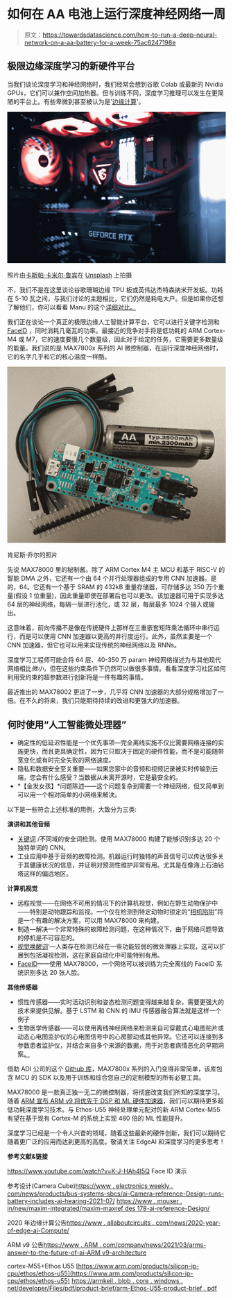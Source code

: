 # 如何在 AA 电池上运行深度神经网络一周

> 原文：<https://towardsdatascience.com/how-to-run-a-deep-neural-network-on-a-aa-battery-for-a-week-75ac6247198e>

## 极限边缘深度学习的新硬件平台

当我们谈论深度学习和神经网络时，我们经常会想到谷歌 Colab 或最新的 Nvidia GPUs，它们可以兼作空间加热器。但与训练不同，深度学习推理可以发生在更简陋的平台上。有些卑微到甚至被认为是'[边缘计算](https://medium.com/swlh/what-is-edge-computing-d27d15f843e)'。

![](img/139d618db6898bc9ceea5942c0d62d85.png)

照片由[卡斯帕·卡米尔·鲁宾](https://unsplash.com/@casparrubin?utm_source=medium&utm_medium=referral)在 [Unsplash](https://unsplash.com?utm_source=medium&utm_medium=referral) 上拍摄

不，我们不是在这里谈论谷歌珊瑚边缘 TPU 板或英伟达杰特森纳米开发板。功耗在 5-10 瓦之间，与我们讨论的主题相比，它们仍然是耗电大户。但是如果你还想了解他们，你可以看看 Manu 的这个[详细对比。](/google-coral-edge-tpu-board-vs-nvidia-jetson-nano-dev-board-hardware-comparison-31660a8bda88)

我们正在谈论一个真正的极限边缘人工智能计算平台，它可以进行关键字检测和 [FaceID](https://www.youtube.com/watch?v=z2Gnyxs8kUk) ，同时消耗几毫瓦的功率。最接近的竞争对手将是低功耗的 ARM Cortex-M4 或 M7，它的速度要慢几个数量级，因此对于给定的任务，它需要更多数量级的能量。我们说的是 MAX7800x 系列的 AI 微控制器，在运行深度神经网络时，它的名字几乎和它的核心温度一样酷。

![](img/f6a2b35859717990064b60c7c7c35c48.png)

肯尼斯·乔尔的照片

先说 MAX78000 里的秘制酱。除了 ARM Cortex M4 主 MCU 和基于 RISC-V 的智能 DMA 之外，它还有一个由 64 个并行处理器组成的专用 CNN 加速器。是的，64。它还有一个基于 SRAM 的 432kB 重量存储器，可存储多达 350 万个重量(假设 1 位重量)，因此重量即使在部署后也可以更改。该加速器可用于实现多达 64 层的神经网络，每隔一层进行池化，或 32 层，每层最多 1024 个输入或输出。

这意味着，前向传播不是像在传统硬件上那样在三重嵌套矩阵乘法循环中串行运行，而是可以使用 CNN 加速器以更高的并行度运行。此外，虽然主要是一个 CNN 加速器，但它也可以用来实现传统的神经网络以及 RNNs。

深度学习工程师可能会将 64 层、40-350 万 param 神经网络描述为与其他现代网络相比*微小*，但在这些约束条件下仍然可以做很多事情。看看深度学习社区如何利用受约束的超参数进行创新将是一件有趣的事情。

最近推出的 MAX78002 更进了一步，几乎将 CNN 加速器的大部分规格增加了一倍。在不久的将来，我们只能期待持续的改进和更强大的加速器。

[](https://www.maximintegrated.com/en/products/microcontrollers/MAX78002.html)  

## 何时使用“人工智能微处理器”

*   确定性的低延迟性能是一个优先事项—完全离线实施不仅比需要网络连接的实施更快，而且更具确定性，因为它只取决于固定的硬件性能，而不是可能随带宽变化或有时完全失败的网络速度。
*   隐私和数据安全至关重要——如果您家中的音频和视频记录被实时传输到云端，您会有什么感受？当数据从未离开源时，它是最安全的。
*   *【金发女孩】*问题陈述——这个问题复杂到需要一个神经网络，但又简单到可以用一个相对简单的小网络来解决。

以下是一些符合上述标准的用例，大致分为三类:

**演讲和其他音频**

*   [关键词](https://www.maximintegrated.com/en/design/technical-documents/app-notes/7/7359.html) /不同域的安全词检测。使用 MAX78000 构建了能够识别多达 20 个独特单词的 CNN。
*   工业应用中基于音频的故障检测。机器运行时独特的声音信号可以传达很多关于其健康状况的信息，并证明对预测性维护非常有用。尤其是在像海上石油钻塔这样的偏远地区。

**计算机视觉**

*   远程视觉——在网络不可用的情况下的计算机视觉，例如在野生动物保护中——特别是动物跟踪和监视。一个仅在检测到特定动物时锁定的“[相机陷阱](https://github.com/MaximIntegratedAI/refdes/tree/main/maxrefdes178-WildLife)”将是一个有趣的解决方案，可以用 MAX78000 来构建。
*   制造—解决一个非常特殊的故障检测问题，在这种情况下，由于网络问题导致的停机是不可容忍的。
*   [视觉唤醒词](https://blog.tensorflow.org/2019/10/visual-wake-words-with-tensorflow-lite_30.html)’—人类存在检测已经在一些功能较弱的微处理器上实现，这可以扩展到包括凝视检测，这在家庭自动化中可能特别有用。
*   [FaceID](https://www.youtube.com/watch?v=z2Gnyxs8kUk)——使用 MAX78000，一个网络可以被训练为完全离线的 FaceID 系统识别多达 20 张人脸。

**其他传感器**

*   惯性传感器——实时活动识别和姿态检测问题变得越来越复杂，需要更强大的技术来提供见解。基于 LSTM 和 CNN 的 IMU 传感器融合算法就是这样一个例子
*   生物医学传感器——可以使用离线神经网络来检测来自可穿戴式心电图贴片或动态心电图监护仪的心电图信号中的心房颤动或其他异常。它还可以连接到多参数患者监护仪，并结合来自多个来源的数据，用于对患者病情恶化的早期洞察[。](https://www.nature.com/articles/s41598-019-51219-4)

借助 ADI 公司的这个 [Github 库](https://github.com/MaximIntegratedAI)，MAX7800x 系列的入门变得非常简单，该库包含 MCU 的 SDK 以及用于训练和综合您自己的定制模型的所有必要工具。

[](https://github.com/MaximIntegratedAI)  

MAX78000 是一款真正独一无二的微控制器，将彻底改变我们所知的深度学习。随着 [ARM 宣布 ARM v9 将优先于 DSP 和 ML 硬件加速器](https://www.arm.com/company/news/2021/03/arms-answer-to-the-future-of-ai-armv9-architecture)，我们可以期待更多超低功耗深度学习技术。与 Ethos-U55 神经处理单元配对的新 ARM Cortex-M55 有望在基于现有 Cortex-M 的系统上实现 480 倍的 ML 性能提升。

[](https://www.arm.com/company/news/2021/03/arms-answer-to-the-future-of-ai-armv9-architecture)  

深度学习已经是一个令人兴奋的领域，随着这些最新的硬件创新，我们可以期待它随着更广泛的应用而达到更高的高度。敬请关注 EdgeAI 和深度学习的更多思考！

**参考文献&链接**

https://www.youtube.com/watch?v=K-J-HAh4I5Q
Face ID 演示

参考设计(Camera Cube)[https://www . electronics weekly . com/news/products/bus-systems-sbcs/ai-Camera-reference-Design-runs-battery-includes-ai-hearing-2021-07/](https://www.electronicsweekly.com/news/products/bus-systems-sbcs/ai-camera-reference-design-runs-battery-includes-ai-hearing-2021-07/)
[https://www . mouser . in/new/maxim-integrated/maxim-maxref des 178-ai-reference-Design/](https://www.mouser.in/new/maxim-integrated/maxim-maxrefdes178-ai-reference-design/)

2020 年边缘计算公告[https://www . allaboutcircuits . com/news/2020-year-of-edge-ai-Compute/](https://www.allaboutcircuits.com/news/2020-year-of-edge-ai-compute/)

ARM v9 公告[https://www . ARM . com/company/news/2021/03/arms-answer-to-the-future-of-ai-ARM v9-architecture](https://www.arm.com/company/news/2021/03/arms-answer-to-the-future-of-ai-armv9-architecture)

cortex-M55+Ethos U55
[https://www.arm.com/products/silicon-ip-cpu/ethos/ethos-u55](https://www.arm.com/products/silicon-ip-cpu/ethos/ethos-u55)
[https://armkeil . blob . core . windows . net/developer/Files/pdf/product-brief/arm-Ethos-U55-product-brief . pdf](https://armkeil.blob.core.windows.net/developer/Files/pdf/product-brief/arm-ethos-u55-product-brief.pdf)